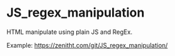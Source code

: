 # JS_regex_manipulation
HTML manipulate using plain JS and RegEx.

Example: https://zenitht.com/git/JS_regex_manipulation/
